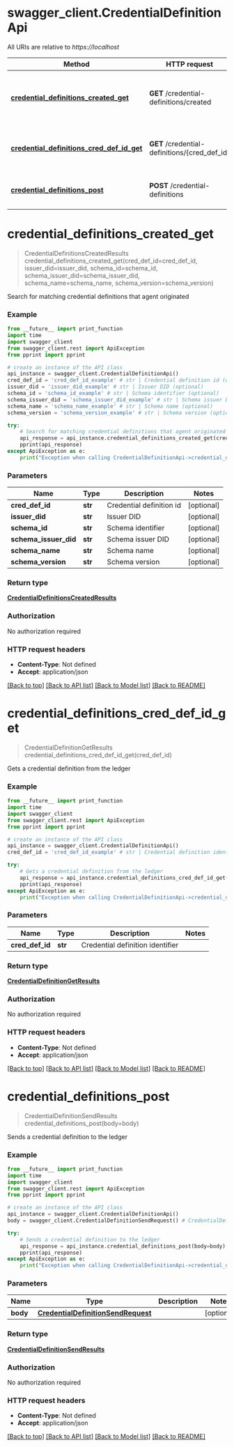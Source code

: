 # swagger_client.CredentialDefinitionApi

All URIs are relative to *https://localhost*

Method | HTTP request | Description
------------- | ------------- | -------------
[**credential_definitions_created_get**](CredentialDefinitionApi.md#credential_definitions_created_get) | **GET** /credential-definitions/created | Search for matching credential definitions that agent originated
[**credential_definitions_cred_def_id_get**](CredentialDefinitionApi.md#credential_definitions_cred_def_id_get) | **GET** /credential-definitions/{cred_def_id} | Gets a credential definition from the ledger
[**credential_definitions_post**](CredentialDefinitionApi.md#credential_definitions_post) | **POST** /credential-definitions | Sends a credential definition to the ledger


# **credential_definitions_created_get**
> CredentialDefinitionsCreatedResults credential_definitions_created_get(cred_def_id=cred_def_id, issuer_did=issuer_did, schema_id=schema_id, schema_issuer_did=schema_issuer_did, schema_name=schema_name, schema_version=schema_version)

Search for matching credential definitions that agent originated

### Example
```python
from __future__ import print_function
import time
import swagger_client
from swagger_client.rest import ApiException
from pprint import pprint

# create an instance of the API class
api_instance = swagger_client.CredentialDefinitionApi()
cred_def_id = 'cred_def_id_example' # str | Credential definition id (optional)
issuer_did = 'issuer_did_example' # str | Issuer DID (optional)
schema_id = 'schema_id_example' # str | Schema identifier (optional)
schema_issuer_did = 'schema_issuer_did_example' # str | Schema issuer DID (optional)
schema_name = 'schema_name_example' # str | Schema name (optional)
schema_version = 'schema_version_example' # str | Schema version (optional)

try:
    # Search for matching credential definitions that agent originated
    api_response = api_instance.credential_definitions_created_get(cred_def_id=cred_def_id, issuer_did=issuer_did, schema_id=schema_id, schema_issuer_did=schema_issuer_did, schema_name=schema_name, schema_version=schema_version)
    pprint(api_response)
except ApiException as e:
    print("Exception when calling CredentialDefinitionApi->credential_definitions_created_get: %s\n" % e)
```

### Parameters

Name | Type | Description  | Notes
------------- | ------------- | ------------- | -------------
 **cred_def_id** | **str**| Credential definition id | [optional] 
 **issuer_did** | **str**| Issuer DID | [optional] 
 **schema_id** | **str**| Schema identifier | [optional] 
 **schema_issuer_did** | **str**| Schema issuer DID | [optional] 
 **schema_name** | **str**| Schema name | [optional] 
 **schema_version** | **str**| Schema version | [optional] 

### Return type

[**CredentialDefinitionsCreatedResults**](CredentialDefinitionsCreatedResults.md)

### Authorization

No authorization required

### HTTP request headers

 - **Content-Type**: Not defined
 - **Accept**: application/json

[[Back to top]](#) [[Back to API list]](../README.md#documentation-for-api-endpoints) [[Back to Model list]](../README.md#documentation-for-models) [[Back to README]](../README.md)

# **credential_definitions_cred_def_id_get**
> CredentialDefinitionGetResults credential_definitions_cred_def_id_get(cred_def_id)

Gets a credential definition from the ledger

### Example
```python
from __future__ import print_function
import time
import swagger_client
from swagger_client.rest import ApiException
from pprint import pprint

# create an instance of the API class
api_instance = swagger_client.CredentialDefinitionApi()
cred_def_id = 'cred_def_id_example' # str | Credential definition identifier

try:
    # Gets a credential definition from the ledger
    api_response = api_instance.credential_definitions_cred_def_id_get(cred_def_id)
    pprint(api_response)
except ApiException as e:
    print("Exception when calling CredentialDefinitionApi->credential_definitions_cred_def_id_get: %s\n" % e)
```

### Parameters

Name | Type | Description  | Notes
------------- | ------------- | ------------- | -------------
 **cred_def_id** | **str**| Credential definition identifier | 

### Return type

[**CredentialDefinitionGetResults**](CredentialDefinitionGetResults.md)

### Authorization

No authorization required

### HTTP request headers

 - **Content-Type**: Not defined
 - **Accept**: application/json

[[Back to top]](#) [[Back to API list]](../README.md#documentation-for-api-endpoints) [[Back to Model list]](../README.md#documentation-for-models) [[Back to README]](../README.md)

# **credential_definitions_post**
> CredentialDefinitionSendResults credential_definitions_post(body=body)

Sends a credential definition to the ledger

### Example
```python
from __future__ import print_function
import time
import swagger_client
from swagger_client.rest import ApiException
from pprint import pprint

# create an instance of the API class
api_instance = swagger_client.CredentialDefinitionApi()
body = swagger_client.CredentialDefinitionSendRequest() # CredentialDefinitionSendRequest |  (optional)

try:
    # Sends a credential definition to the ledger
    api_response = api_instance.credential_definitions_post(body=body)
    pprint(api_response)
except ApiException as e:
    print("Exception when calling CredentialDefinitionApi->credential_definitions_post: %s\n" % e)
```

### Parameters

Name | Type | Description  | Notes
------------- | ------------- | ------------- | -------------
 **body** | [**CredentialDefinitionSendRequest**](CredentialDefinitionSendRequest.md)|  | [optional] 

### Return type

[**CredentialDefinitionSendResults**](CredentialDefinitionSendResults.md)

### Authorization

No authorization required

### HTTP request headers

 - **Content-Type**: Not defined
 - **Accept**: application/json

[[Back to top]](#) [[Back to API list]](../README.md#documentation-for-api-endpoints) [[Back to Model list]](../README.md#documentation-for-models) [[Back to README]](../README.md)

